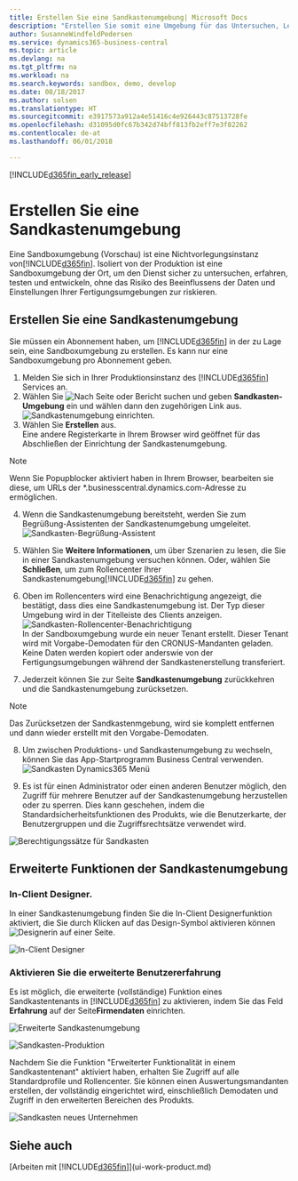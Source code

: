 ```yaml
---
title: Erstellen Sie eine Sandkastenumgebung| Microsoft Docs
description: "Erstellen Sie somit eine Umgebung für das Untersuchen, Lernen, Entwickeln und Testen."
author: SusanneWindfeldPedersen
ms.service: dynamics365-business-central
ms.topic: article
ms.devlang: na
ms.tgt_pltfrm: na
ms.workload: na
ms.search.keywords: sandbox, demo, develop
ms.date: 08/18/2017
ms.author: solsen
ms.translationtype: HT
ms.sourcegitcommit: e3917573a912a4e51416c4e926443c87513728fe
ms.openlocfilehash: d31095d0fc67b342d74bff813fb2eff7e3f82262
ms.contentlocale: de-at
ms.lasthandoff: 06/01/2018

---
```

[!INCLUDE[d365fin_early_release](includes/d365fin_early_release.md.md)]

# <a name="create-a-sandbox-environment"></a>Erstellen Sie eine Sandkastenumgebung
Eine Sandboxumgebung (Vorschau) ist eine Nichtvorlegungsinstanz von[!INCLUDE[d365fin](includes/d365fin_md.md)]. Isoliert von der Produktion ist eine Sandboxumgebung der Ort, um den Dienst sicher zu untersuchen, erfahren, testen und entwickeln, ohne das Risiko des Beeinflussens der Daten und Einstellungen Ihrer Fertigungsumgebungen zur riskieren.

## <a name="to-create-a-sandbox-environment"></a>Erstellen Sie eine Sandkastenumgebung
Sie müssen ein Abonnement haben, um [!INCLUDE[d365fin](includes/d365fin_md.md)] in der zu Lage sein, eine Sandboxumgebung zu erstellen. Es kann nur eine Sandboxumgebung pro Abonnement geben.

1. Melden Sie sich in Ihrer Produktionsinstanz des [!INCLUDE[d365fin](includes/d365fin_md.md)] Services an.
2. Wählen Sie ![Nach Seite oder Bericht suchen](media/ui-search/search_small.png "Nach Seiten- oder Berichtsymbol suchen") und geben **Sandkasten-Umgebung** ein und wählen dann den zugehörigen Link aus.
![Sandkastenumgebung einrichten.](./media/across-sandbox/sandbox-environment-setup.png)
3. Wählen Sie **Erstellen** aus.  
  Eine andere Registerkarte in Ihrem Browser wird geöffnet für das Abschließen der Einrichtung der Sandkastenumgebung.
> [!NOTE]  
>  Wenn Sie Popupblocker aktiviert haben in Ihrem Browser, bearbeiten sie diese, um URLs der *.businesscentral.dynamics.com-Adresse zu ermöglichen.   

4. Wenn die Sandkastenumgebung bereitsteht, werden Sie zum Begrüßung-Assistenten der Sandkastenumgebung umgeleitet.
![Sandkasten-Begrüßung-Assistent](./media/across-sandbox/sandbox-wizard.png)

5. Wählen Sie **Weitere Informationen**, um über Szenarien zu lesen, die Sie in einer Sandkastenumgebung versuchen können. Oder, wählen Sie **Schließen**, um zum Rollencenter Ihrer Sandkastenumgebung[!INCLUDE[d365fin](includes/d365fin_md.md)] zu gehen.
6. Oben im Rollencenters wird eine Benachrichtigung angezeigt, die bestätigt, dass dies eine Sandkastenumgebung ist. Der Typ dieser Umgebung wird in der Titelleiste des Clients anzeigen.
![Sandkasten-Rollencenter-Benachrichtigung](./media/across-sandbox/sandbox-rolecenter-notification.png)  
In der Sandboxumgebung wurde ein neuer Tenant erstellt. Dieser Tenant wird mit Vorgabe-Demodaten für den CRONUS-Mandanten geladen. Keine Daten werden kopiert oder anderswie von der Fertigungsumgebungen während der Sandkastenerstellung transferiert.
7.  Jederzeit können Sie zur Seite **Sandkastenumgebung** zurückkehren und die Sandkastenumgebung zurücksetzen.
> [!NOTE]  
>  Das Zurücksetzen der Sandkastenmgebung, wird sie komplett entfernen und dann wieder erstellt mit den Vorgabe-Demodaten.  

8.  Um zwischen Produktions- und Sandkastenumgebung zu wechseln, können Sie das App-Startprogramm  Business Central verwenden.
![Sandkasten Dynamics365 Menü](./media/across-sandbox/sandbox-dynamics365-menu.png)

9.  Es ist für einen Administrator oder einen anderen Benutzer möglich, den Zugriff für mehrere Benutzer auf der Sandkastenumgebung herzustellen oder zu sperren. Dies kann geschehen, indem die Standardsicherheitsfunktionen des Produkts, wie die Benutzerkarte, der Benutzergruppen und die Zugriffsrechtsätze verwendet wird.

![Berechtigungssätze für Sandkasten](./media/across-sandbox/sandbox-permission-sets.png)

## <a name="advanced-functionality-in-the-sandbox-environment"></a>Erweiterte Funktionen der Sandkastenumgebung
### <a name="the-in-client-designer"></a>In-Client Designer.
In einer Sandkastenumgebung finden Sie die In-Client Designerfunktion aktiviert, die Sie durch Klicken auf das Design-Symbol aktivieren können ![Designerin](./media/across-sandbox/sandbox-inclient-design-icon.png) auf einer Seite.

![In-Client Designer](./media/across-sandbox/sandbox-inclient-designer.png)

### <a name="enable-the-advanced-user-experience"></a>Aktivieren Sie die erweiterte Benutzererfahrung
Es ist möglich, die erweiterte (vollständige) Funktion eines Sandkastentenants in [!INCLUDE[d365fin](includes/d365fin_md.md)] zu aktivieren,  indem Sie das Feld **Erfahrung** auf der Seite**Firmendaten** einrichten.

![Erweiterte Sandkastenumgebung](./media/across-sandbox/sandbox-advanced.png)

![Sandkasten-Produktion](./media/across-sandbox/sandbox-production.png)

Nachdem Sie die Funktion "Erweiterter Funktionalität in einem Sandkastentenant" aktiviert haben, erhalten Sie Zugriff auf alle Standardprofile und Rollencenter. Sie können einen Auswertungsmandanten erstellen, der vollständig eingerichtet wird, einschließlich Demodaten und Zugriff in den erweiterten Bereichen des Produkts.

![Sandkasten neues Unternehmen](./media/across-sandbox/sandbox-newcompany.png)


## <a name="see-also"></a>Siehe auch
[Arbeiten mit [!INCLUDE[d365fin](includes/d365fin_md.md)]](ui-work-product.md)  

